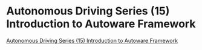 # Autonomous Driving Series (15) Introduction to Autoware Framework
[Autonomous Driving Series (15) Introduction to Autoware Framework](https://aiwithcloud.com/2022/09/19/autonomous_driving_series_15_introduction_to_autoware_framework/)